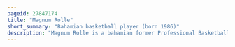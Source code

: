 ```yaml
---
pageid: 27847174
title: "Magnum Rolle"
short_summary: "Bahamian basketball player (born 1986)"
description: "Magnum Rolle is a bahamian former Professional Basketball Player who last Played for the Nakhon Pathom Mad Goat of the Thailand Basketball League. Born in Freeport, Bahamas, Rolle did not play basketball until his freshman year of high school and was taught by his coach at St. George's High School, Darrel Sears. After his senior year at St. George's, Rolle transferred to the Laurinburg Institute in North Carolina, where he was an integral Part in leading the Team to an undefeated Record and the national Prep School Championship. He was considered a five-star Prospect from Laurinburg and committed to play at louisiana State University."
---
```

